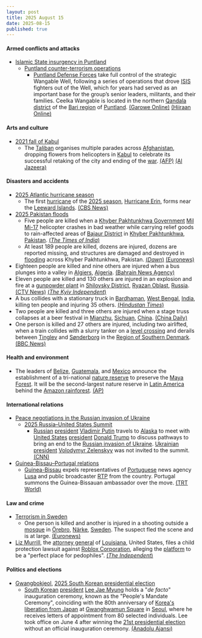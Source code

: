 ```yaml
---
layout: post
title: 2025 August 15
date: 2025-08-15
published: true
---
```



#### Armed conflicts and attacks

* [Islamic State insurgency in Puntland](https://en.wikipedia.org/wiki/Islamic_State_insurgency_in_Puntland "Islamic State insurgency in Puntland")
  * [Puntland counter-terrorism operations](https://en.wikipedia.org/wiki/Puntland_counter-terrorism_operations "Puntland counter-terrorism operations")
    * [Puntland Defense Forces](https://en.wikipedia.org/wiki/Puntland_Dervish_Force "Puntland Dervish Force") take full control of the strategic Wangable Well, following a series of operations that drove [ISIS](https://en.wikipedia.org/wiki/Islamic_State_%E2%80%93_Somalia_Province "Islamic State – Somalia Province") fighters out of the Well, which for years had served as an important base for the group’s senior leaders, militants, and their families. Ceelka Wangable is located in the northern [Qandala](https://en.wikipedia.org/wiki/Qandala "Qandala") [district](https://en.wikipedia.org/wiki/Qandala_District "Qandala District") of the [Bari region](https://en.wikipedia.org/wiki/Bari_Region "Bari Region") of [Puntland](https://en.wikipedia.org/wiki/Puntland "Puntland"). [(Garowe Online)](https://www.garoweonline.com/en/news/puntland/somalia-puntland-forces-seize-isis-hideout-as-u-s-backed-operation-gains-momentum) [(Hiiraan Online)](https://www.hiiraan.com/news4/2025/Aug/202577/puntland_forces_seize_isis_stronghold_at_wangable_well_in_bari_region.aspx)

#### Arts and culture

* [2021 fall of Kabul](https://en.wikipedia.org/wiki/2021_fall_of_Kabul "2021 fall of Kabul")
  * The [Taliban](https://en.wikipedia.org/wiki/Taliban "Taliban") organises multiple parades across [Afghanistan](https://en.wikipedia.org/wiki/Afghanistan "Afghanistan"), dropping flowers from helicopters in [Kabul](https://en.wikipedia.org/wiki/Kabul "Kabul") to celebrate its successful retaking of the city and ending of the [war](https://en.wikipedia.org/wiki/War_in_Afghanistan_%282001%E2%80%932021%29 "War in Afghanistan (2001–2021)"). [(AFP)](https://us.afpnews.com/article/?taliban-mark-fourth-year-in-power-in-afghanistan,69LF8NQ) [(Al Jazeera)](https://www.aljazeera.com/news/2025/8/15/taliban-marks-fourth-anniversary-of-return-to-power-with-internal-threats)

#### Disasters and accidents

* [2025 Atlantic hurricane season](https://en.wikipedia.org/wiki/2025_Atlantic_hurricane_season "2025 Atlantic hurricane season")
  * The first [hurricane](https://en.wikipedia.org/wiki/Hurricane "Hurricane") of the [2025 season](https://en.wikipedia.org/wiki/2025_Atlantic_hurricane_season "2025 Atlantic hurricane season"), [Hurricane Erin](https://en.wikipedia.org/wiki/Hurricane_Erin_%282025%29 "Hurricane Erin (2025)"), forms near the [Leeward Islands](https://en.wikipedia.org/wiki/Leeward_Islands "Leeward Islands"). [(CBS News)](https://www.cbsnews.com/amp/news/hurricane-erin-track-path/)
* [2025 Pakistan floods](https://en.wikipedia.org/wiki/2025_Pakistan_floods "2025 Pakistan floods")
  * Five people are killed when a [Khyber Pakhtunkhwa Government](https://en.wikipedia.org/wiki/Government_of_Khyber_Pakhtunkhwa "Government of Khyber Pakhtunkhwa") [Mil Mi-17](https://en.wikipedia.org/wiki/Mil_Mi-17 "Mil Mi-17") helicopter crashes in bad weather while carrying relief goods to rain-affected areas of [Bajaur District](https://en.wikipedia.org/wiki/Bajaur_District "Bajaur District") in [Khyber Pakhtunkhwa](https://en.wikipedia.org/wiki/Khyber_Pakhtunkhwa "Khyber Pakhtunkhwa"), [Pakistan](https://en.wikipedia.org/wiki/Pakistan "Pakistan"). [(*The Times of India*)](https://timesofindia.indiatimes.com/world/pakistan/pakistans-monsoon-fury-5-dead-after-rescue-helicopter-crashed-day-of-mourning-announced/articleshow/123322712.cms)
  * At least 189 people are killed, dozens are injured, dozens are reported missing, and structures are damaged and destroyed in [flooding](https://en.wikipedia.org/wiki/Flooding "Flooding") across Khyber Pakhtunkhwa, Pakistan. [(*Dawn*)](https://www.dawn.com/news/1931033) [(Euronews)](https://www.euronews.com/2025/08/15/flash-floods-in-india-and-pakistan-kill-over-200-people-scores-remain-missing)
* Eighteen people are killed and nine others are injured when a bus plunges into a valley in [Algiers](https://en.wikipedia.org/wiki/Algiers "Algiers"), [Algeria](https://en.wikipedia.org/wiki/Algeria "Algeria"). [(Bahrain News Agency)](https://www.bna.bh/en/Algeriabuscrashkills18injures9.aspx?cms=q8FmFJgiscL2fwIzON1%2BDoU0MlJVGzDBzb4vD2fENrQ%3D)
* Eleven people are killed and 130 others are injured in an explosion and fire at a [gunpowder plant](https://en.wikipedia.org/wiki/Powder_mill "Powder mill") in [Shilovsky District](https://en.wikipedia.org/wiki/Shilovsky_District "Shilovsky District"), [Ryazan Oblast](https://en.wikipedia.org/wiki/Ryazan_Oblast "Ryazan Oblast"), [Russia](https://en.wikipedia.org/wiki/Russia "Russia"). [(CTV News)](https://www.ctvnews.ca/world/article/a-fire-at-a-russian-industrial-plant-kills-11-and-injures-130/) [(*The Kyiv Independent*)](https://kyivindependent.com/explosion-at-russian-gunpowder-plant-leaves-5-dead-20-injured/)
* A bus collides with a stationary truck in [Bardhaman](https://en.wikipedia.org/wiki/Bardhaman "Bardhaman"), [West Bengal](https://en.wikipedia.org/wiki/West_Bengal "West Bengal"), [India](https://en.wikipedia.org/wiki/India "India"), killing ten people and injuring 35 others. [(*Hindustan Times*)](https://www.hindustantimes.com/india-news/10-bihar-pilgrims-dead-35-injured-as-bus-rams-truck-in-west-bengal-s-burdwan-101755241239162.html)
* Two people are killed and three others are injured when a stage truss collapses at a beer festival in [Mianzhu](https://en.wikipedia.org/wiki/Mianzhu "Mianzhu"), [Sichuan](https://en.wikipedia.org/wiki/Sichuan "Sichuan"), [China](https://en.wikipedia.org/wiki/China "China"). [(China Daily)](https://global.chinadaily.com.cn/a/202508/16/WS68a01c8fa310b236346f204f.html)
* One person is killed and 27 others are injured, including two airlifted, when a train collides with a slurry tanker on a [level crossing](https://en.wikipedia.org/wiki/Level_crossing "Level crossing") and derails between [Tinglev](https://en.wikipedia.org/wiki/Tinglev "Tinglev") and [Sønderborg](https://en.wikipedia.org/wiki/S%C3%B8nderborg "Sønderborg") in the [Region of Southern Denmark](https://en.wikipedia.org/wiki/Region_of_Southern_Denmark "Region of Southern Denmark"). [(BBC News)](https://www.bbc.com/news/articles/cx235yjk3mmo)

#### Health and environment

* The leaders of [Belize](https://en.wikipedia.org/wiki/Belize "Belize"), [Guatemala](https://en.wikipedia.org/wiki/Guatemala "Guatemala"), and [Mexico](https://en.wikipedia.org/wiki/Mexico "Mexico") announce the establishment of a tri-national [nature reserve](https://en.wikipedia.org/wiki/Nature_reserve "Nature reserve") to preserve the [Maya Forest](https://en.wikipedia.org/wiki/Maya_Forest "Maya Forest"). It will be the second-largest nature reserve in [Latin America](https://en.wikipedia.org/wiki/Latin_America "Latin America") behind the [Amazon rainforest](https://en.wikipedia.org/wiki/Amazon_rainforest "Amazon rainforest"). [(AP)](https://apnews.com/article/mexico-guatemala-claudia-sheinbaum-bernardo-arevalo-ac95c0c5d2224343580920a2ea84ceb6)

#### International relations

* [Peace negotiations in the Russian invasion of Ukraine](https://en.wikipedia.org/wiki/Peace_negotiations_in_the_Russian_invasion_of_Ukraine "Peace negotiations in the Russian invasion of Ukraine")
  * [2025 Russia–United States Summit](https://en.wikipedia.org/wiki/2025_Russia%E2%80%93United_States_Summit "2025 Russia–United States Summit")
    * [Russian](https://en.wikipedia.org/wiki/Russia "Russia") [president](https://en.wikipedia.org/wiki/President_of_Russia "President of Russia") [Vladimir Putin](https://en.wikipedia.org/wiki/Vladimir_Putin "Vladimir Putin") travels to [Alaska](https://en.wikipedia.org/wiki/Alaska "Alaska") to meet with [United States](https://en.wikipedia.org/wiki/United_States "United States") [president](https://en.wikipedia.org/wiki/President_of_the_United_States "President of the United States") [Donald Trump](https://en.wikipedia.org/wiki/Donald_Trump "Donald Trump") to discuss pathways to bring an end to the [Russian invasion of Ukraine](https://en.wikipedia.org/wiki/Russian_invasion_of_Ukraine "Russian invasion of Ukraine"). [Ukrainian](https://en.wikipedia.org/wiki/Ukraine "Ukraine") [president](https://en.wikipedia.org/wiki/President_of_Ukraine "President of Ukraine") [Volodymyr Zelenskyy](https://en.wikipedia.org/wiki/Volodymyr_Zelenskyy "Volodymyr Zelenskyy") was not invited to the summit. [(CNN)](https://www.cnn.com/politics/live-news/trump-putin-meeting-news-08-15-25)
* [Guinea-Bissau–Portugal relations](https://en.wikipedia.org/wiki/Guinea-Bissau%E2%80%93Portugal_relations "Guinea-Bissau–Portugal relations")
  * [Guinea-Bissau](https://en.wikipedia.org/wiki/Guinea-Bissau "Guinea-Bissau") expels representatives of [Portuguese](https://en.wikipedia.org/wiki/Portugal "Portugal") news agency [Lusa](https://en.wikipedia.org/wiki/Lusa_News_Agency "Lusa News Agency") and public broadcaster [RTP](https://en.wikipedia.org/wiki/R%C3%A1dio_e_Televis%C3%A3o_de_Portugal "Rádio e Televisão de Portugal") from the country. Portugal summons the Guinea-Bissauan ambassador over the move. [(TRT World)](https://trt.global/afrika-english/article/2a7764c747e3)

#### Law and crime

* [Terrorism in Sweden](https://en.wikipedia.org/wiki/Terrorism_in_Sweden "Terrorism in Sweden")
  * One person is killed and another is injured in a shooting outside a [mosque](https://en.wikipedia.org/wiki/Mosque "Mosque") in [Örebro](https://en.wikipedia.org/wiki/%C3%96rebro "Örebro"), [Närke](https://en.wikipedia.org/wiki/N%C3%A4rke "Närke"), [Sweden](https://en.wikipedia.org/wiki/Sweden "Sweden"). The suspect fled the scene and is at large. [(Euronews)](https://www.euronews.com/2025/08/15/at-least-two-people-wounded-in-shooting-near-mosque-in-southern-sweden-police-say)
* [Liz Murrill](https://en.wikipedia.org/wiki/Liz_Murrill "Liz Murrill"), the [attorney general](https://en.wikipedia.org/wiki/List_of_attorneys_general_of_Louisiana "List of attorneys general of Louisiana") of [Louisiana](https://en.wikipedia.org/wiki/Louisiana "Louisiana"), United States, files a child protection lawsuit against [Roblox Corporation](https://en.wikipedia.org/wiki/Roblox_Corporation "Roblox Corporation"), alleging the [platform](https://en.wikipedia.org/wiki/Roblox "Roblox") to be a "perfect place for pedophiles". [(*The Independent*)](https://www.independent.co.uk/news/world/americas/roblox-lawsuit-louisiana-attorney-general-b2808252.html)

#### Politics and elections

* [Gwangbokjeol](https://en.wikipedia.org/wiki/Gwangbokjeol "Gwangbokjeol"), [2025 South Korean presidential election](https://en.wikipedia.org/wiki/2025_South_Korean_presidential_election "2025 South Korean presidential election")
  * [South Korean](https://en.wikipedia.org/wiki/South_Korea "South Korea") [president](https://en.wikipedia.org/wiki/President_of_South_Korea "President of South Korea") [Lee Jae Myung](https://en.wikipedia.org/wiki/Lee_Jae_Myung "Lee Jae Myung") holds a "*de facto*" inauguration ceremony, known as the "People's Mandate Ceremony", coinciding with the 80th anniversary of [Korea's liberation from Japan](https://en.wikipedia.org/wiki/National_Liberation_Day_of_Korea "National Liberation Day of Korea") at [Gwanghwamun Square](https://en.wikipedia.org/wiki/Gwanghwamun_Square "Gwanghwamun Square") in [Seoul](https://en.wikipedia.org/wiki/Seoul "Seoul"), where he receives letters of appointment from 80 selected individuals. Lee took office on June 4 after winning the [21st presidential election](https://en.wikipedia.org/wiki/2025_South_Korean_presidential_election "2025 South Korean presidential election") without an official inauguration ceremony. [(Anadolu Ajansı)](https://www.aa.com.tr/en/asia-pacific/south-korea-s-president-holds-symbolic-people-s-mandate-inauguration/3660656)
